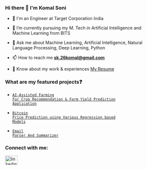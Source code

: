 ### Hi there 👋 I'm Komal Soni

<!--
**Komal-Soni/Komal-Soni** is a ✨ _special_ ✨ repository because its `README.md` (this file) appears on your GitHub profile.

Here are some ideas to get you started:

- 🔭 I’m currently working on ...
- 🌱 I’m currently learning ...
- 👯 I’m looking to collaborate on ...
- 🤔 I’m looking for help with ...
- 💬 Ask me about ...
- 📫 How to reach me: ...
- 😄 Pronouns: ...
- ⚡ Fun fact: ...
-->
- 🔭 I'm an Engineer at Target Corporation India

- 🌱 I’m currently pursuing my M. Tech in Artificial Intelligence and Machine Learning from BITS 
<!-- - 👨‍💻 All about me is at [My Website](https://chandrikadeb7.github.io/) -->

- 💬 Ask me about Machine Learning, Artificial Intelligence, Natural Language Processing, Deep Learning, Python

- 📫 How to reach me **sk.26komal@gmail.com**

- 📄 Know about my work & experiences [My Resume](https://github.com/Komal-Soni/Komal-Soni/blob/main/KomalSoniResumePublic.pdf)

### What are my featured projects:question:
- <code>[AI-Assisted Farming For Crop Recommendation & Farm Yield Prediction Application](https://github.com/Komal-Soni/SBSPS-Challenge)</code>    
- <code>[Bitcoin Price Prediction using Various Regression based Models](https://github.com/Komal-Soni/BitcoinPricePredictionUsingRegressionBasedModels)</code>

- <code>[Email Parser And Summarizer](https://github.com/Komal-Soni/EmailParserAndSummarizer)</code> 


<h3 align="left">Connect with me:</h3>
<p align="left">
<a href="https://www.linkedin.com/in/komalsoni-/" target="blank"><img align="center" src="https://raw.githubusercontent.com/rahuldkjain/github-profile-readme-generator/master/src/images/icons/Social/linked-in-alt.svg" alt="linkedin" height="30" width="40" /></a>
</p>

